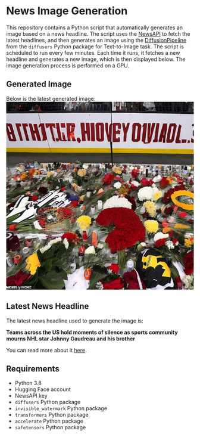 # News Image Generation
This repository contains a Python script that automatically generates an image based on a news headline. The script uses the [NewsAPI](https://newsapi.org/) to fetch the latest headlines, and then generates an image using the [DiffusionPipeline](https://github.com/huggingface/diffusers) from the `diffusers` Python package for Text-to-Image task.
The script is scheduled to run every few minutes. Each time it runs, it fetches a new headline and generates a new image, which is then displayed below. The image generation process is performed on a GPU.

## Generated Image
Below is the latest generated image:
![Generated Image](image.png)

## Latest News Headline
The latest news headline used to generate the image is:

**Teams across the US hold moments of silence as sports community mourns NHL star Johnny Gaudreau and his brother**

You can read more about it [here](https://news.google.com/rss/articles/CBMikAFBVV95cUxPQm5mekFKaFBibmNjWDRFcnRXUVNoT2xKTTRlRmN6ODU5NnlKRkh0b3BRQk5VaW9pN0JOck5XSnJwQVBuNkNGRXVWd2FkVFVwOE9vck1Wcjlha0lRZmloS0VSQmJxbmgxSkpTcFRmTTNMX2c2QjFYYXlBaTI4RkFtMENTZzRQSmZSVkRqNjBmLXDSAYcBQVVfeXFMUDJaVmR0cWlEX0ZPSnBOMWxxMGZFaDBVNzRqdkxIUkNsamVoanZTbmkwVkt4cnNnMVUyMnhYeFJFUUdPaEdheE1BbVdZRkp2ZkhwTXBVLWZBQlpSV1J2aEItOTFYT3FIT1RLcjdPOTYxQm1JUHlWeDJoOEJMV3FTWE03N29rdHJv?oc=5).

## Requirements
- Python 3.8
- Hugging Face account
- NewsAPI key
- `diffusers` Python package
- `invisible_watermark` Python package
- `transformers` Python package
- `accelerate` Python package
- `safetensors` Python package
